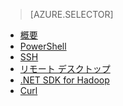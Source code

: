 > [AZURE.SELECTOR]
- [概要](/ja-jp/documentation/articles/hdinsight-use-pig/)
- [PowerShell](/ja-jp/documentation/articles/hdinsight-hadoop-use-pig-powershell/)
- [SSH](/ja-jp/documentation/articles/hdinsight-hadoop-use-pig-ssh/)
- [リモート デスクトップ](/ja-jp/documentation/articles/hdinsight-hadoop-use-pig-remote-desktop/)
- [.NET SDK for Hadoop](/ja-jp/documentation/articles/hdinsight-hadoop-use-pig-dotnet-sdk/)
- [Curl](/ja-jp/documentation/articles/hdinsight-hadoop-use-pig-curl/)

<!--HONumber=45--> 
